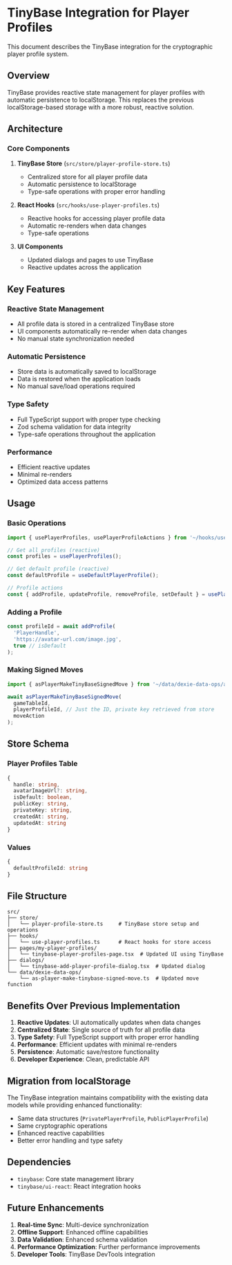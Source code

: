 # TinyBase Integration for Player Profiles

This document describes the TinyBase integration for the cryptographic player profile system.

## Overview

TinyBase provides reactive state management for player profiles with automatic persistence to localStorage. This replaces the previous localStorage-based storage with a more robust, reactive solution.

## Architecture

### Core Components

1. **TinyBase Store** (`src/store/player-profile-store.ts`)
   - Centralized store for all player profile data
   - Automatic persistence to localStorage
   - Type-safe operations with proper error handling

2. **React Hooks** (`src/hooks/use-player-profiles.ts`)
   - Reactive hooks for accessing player profile data
   - Automatic re-renders when data changes
   - Type-safe operations

3. **UI Components**
   - Updated dialogs and pages to use TinyBase
   - Reactive updates across the application

## Key Features

### Reactive State Management
- All profile data is stored in a centralized TinyBase store
- UI components automatically re-render when data changes
- No manual state synchronization needed

### Automatic Persistence
- Store data is automatically saved to localStorage
- Data is restored when the application loads
- No manual save/load operations required

### Type Safety
- Full TypeScript support with proper type checking
- Zod schema validation for data integrity
- Type-safe operations throughout the application

### Performance
- Efficient reactive updates
- Minimal re-renders
- Optimized data access patterns

## Usage

### Basic Operations

```typescript
import { usePlayerProfiles, usePlayerProfileActions } from '~/hooks/use-player-profiles';

// Get all profiles (reactive)
const profiles = usePlayerProfiles();

// Get default profile (reactive)
const defaultProfile = useDefaultPlayerProfile();

// Profile actions
const { addProfile, updateProfile, removeProfile, setDefault } = usePlayerProfileActions();
```

### Adding a Profile

```typescript
const profileId = await addProfile(
  'PlayerHandle',
  'https://avatar-url.com/image.jpg',
  true // isDefault
);
```

### Making Signed Moves

```typescript
import { asPlayerMakeTinyBaseSignedMove } from '~/data/dexie-data-ops/as-player-make-tinybase-signed-move';

await asPlayerMakeTinyBaseSignedMove(
  gameTableId,
  playerProfileId, // Just the ID, private key retrieved from store
  moveAction
);
```

## Store Schema

### Player Profiles Table

```typescript
{
  handle: string,
  avatarImageUrl?: string,
  isDefault: boolean,
  publicKey: string,
  privateKey: string,
  createdAt: string,
  updatedAt: string
}
```

### Values

```typescript
{
  defaultProfileId: string
}
```

## File Structure

```
src/
├── store/
│   └── player-profile-store.ts     # TinyBase store setup and operations
├── hooks/
│   └── use-player-profiles.ts      # React hooks for store access
├── pages/my-player-profiles/
│   └── tinybase-player-profiles-page.tsx  # Updated UI using TinyBase
├── dialogs/
│   └── tinybase-add-player-profile-dialog.tsx  # Updated dialog
└── data/dexie-data-ops/
    └── as-player-make-tinybase-signed-move.ts  # Updated move function
```

## Benefits Over Previous Implementation

1. **Reactive Updates**: UI automatically updates when data changes
2. **Centralized State**: Single source of truth for all profile data
3. **Type Safety**: Full TypeScript support with proper error handling
4. **Performance**: Efficient updates with minimal re-renders
5. **Persistence**: Automatic save/restore functionality
6. **Developer Experience**: Clean, predictable API

## Migration from localStorage

The TinyBase integration maintains compatibility with the existing data models while providing enhanced functionality:

- Same data structures (`PrivatePlayerProfile`, `PublicPlayerProfile`)
- Same cryptographic operations
- Enhanced reactive capabilities
- Better error handling and type safety

## Dependencies

- `tinybase`: Core state management library
- `tinybase/ui-react`: React integration hooks

## Future Enhancements

1. **Real-time Sync**: Multi-device synchronization
2. **Offline Support**: Enhanced offline capabilities
3. **Data Validation**: Enhanced schema validation
4. **Performance Optimization**: Further performance improvements
5. **Developer Tools**: TinyBase DevTools integration

